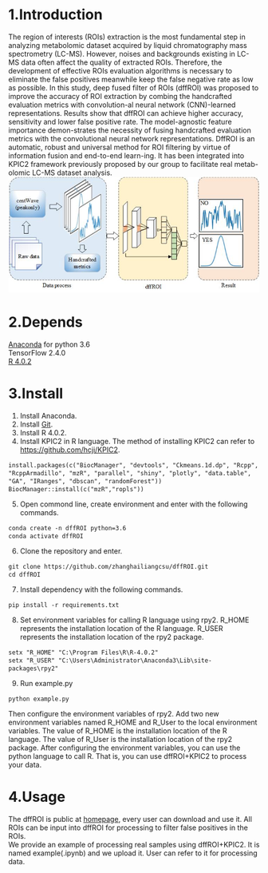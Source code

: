 # 1.Introduction
The region of interests (ROIs) extraction is the most fundamental step in analyzing metabolomic dataset acquired by liquid chromatography mass spectrometry (LC-MS).
However, noises and backgrounds existing in LC-MS data often affect the quality of extracted ROIs. 
Therefore, the development of effective ROIs evaluation algorithms is necessary to eliminate the false positives meanwhile keep the false negative rate as low as possible. 
In this study, deep fused filter of ROIs (dffROI) was proposed to improve the accuracy of ROI extraction by combing the handcrafted evaluation metrics with convolution-al neural network (CNN)-learned representations. 
Results show that dffROI can achieve higher accuracy, sensitivity and lower false positive rate. 
The model-agnostic feature importance demon-strates the necessity of fusing handcrafted evaluation metrics with the  convolutional neural network representations. 
DffROI is an automatic, robust and universal method for ROI filtering by virtue of information fusion and end-to-end learn-ing. 
It has been integrated into KPIC2 framework previously proposed by our group to facilitate real metab-olomic LC-MS dataset analysis.
![image](https://github.com/zhanghailiangcsu/dffROI/blob/main/TOC.jpg)
# 2.Depends
[Anaconda](https://www.anaconda.com) for python 3.6  
TensorFlow 2.4.0  
[R 4.0.2](https://mirrors.tuna.tsinghua.edu.cn/CRAN)
# 3.Install
1. Install Anaconda.  
2. Install [Git](https://git-scm.com/downloads).  
3. Install R 4.0.2.  
4. Install KPIC2 in R language.
The method of installing KPIC2 can refer to https://github.com/hcji/KPIC2.
```
install.packages(c("BiocManager", "devtools", "Ckmeans.1d.dp", "Rcpp", "RcppArmadillo", "mzR", "parallel", "shiny", "plotly", "data.table", "GA", "IRanges", "dbscan", "randomForest"))
BiocManager::install(c("mzR","ropls"))
```
5. Open commond line, create environment and enter with the following commands.
```
conda create -n dffROI python=3.6
conda activate dffROI
```
6. Clone the repository and enter.
```
git clone https://github.com/zhanghailiangcsu/dffROI.git
cd dffROI
```
7. Install dependency with the following commands.
```
pip install -r requirements.txt
```
8. Set environment variables for calling R language using rpy2.
R_HOME represents the installation location of the R language.
R_USER represents the installation location of the rpy2 package. 
```
setx "R_HOME" "C:\Program Files\R\R-4.0.2"
setx "R_USER" "C:\Users\Administrator\Anaconda3\Lib\site-packages\rpy2"
```
9. Run example.py
```
python example.py
```

 

Then configure the environment variables of rpy2. Add two new environment variables named R_HOME and R_User to the local environment variables.
The value of R_HOME is the installation location of the R language.
The value of R_User is the installation location of the rpy2 package.
After configuring the environment variables, you can use the python language to call R.
That is, you can use dffROI+KPIC2 to process your data.

# 4.Usage
The dffROI is public at [homepage](https://github.com/zhanghailiangcsu/dffROI), every user can download and use it.
All ROIs can be input into dffROI for processing to filter false positives in the ROIs.  
We provide an example of processing real samples using dffROI+KPIC2.
It is named example(.ipynb) and we upload it.
User can refer to it for processing data.
